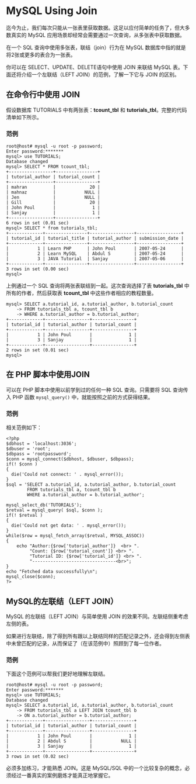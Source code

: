 # MySQL Using Join

迄今为止，我们每次只能从一张表里获取数据。这足以应付简单的任务了，但大多数真实的 MySQL 应用场景却经常会需要通过一次查询，从多张表中获取数据。    

在一个 SQL 查询中使用多张表，联结（join）行为在 MySQL 数据库中指的就是将2张或更多的表合为一张表。    

你可以在 SELECT、UPDATE、DELETE语句中使用 JOIN 来联结 MySQL 表。下面还将介绍一个左联结（LEFT JOIN）的范例，了解一下它与 JOIN 的区别。     

## 在命令行中使用 JOIN 

假设数据库 TUTORIALS 中有两张表：**tcount_tbl** 和 **tutorials_tbl**。完整的代码清单如下所示。   

### 范例   

```
root@host# mysql -u root -p password;
Enter password:*******
mysql> use TUTORIALS;
Database changed
mysql> SELECT * FROM tcount_tbl;
+-----------------+----------------+
| tutorial_author | tutorial_count |
+-----------------+----------------+
| mahran          |             20 |
| mahnaz          |           NULL |
| Jen             |           NULL |
| Gill            |             20 |
| John Poul       |              1 |
| Sanjay          |              1 |
+-----------------+----------------+
6 rows in set (0.01 sec)
mysql> SELECT * from tutorials_tbl;
+-------------+----------------+-----------------+-----------------+
| tutorial_id | tutorial_title | tutorial_author | submission_date |
+-------------+----------------+-----------------+-----------------+
|           1 | Learn PHP      | John Poul       | 2007-05-24      |
|           2 | Learn MySQL    | Abdul S         | 2007-05-24      |
|           3 | JAVA Tutorial  | Sanjay          | 2007-05-06      |
+-------------+----------------+-----------------+-----------------+
3 rows in set (0.00 sec)
mysql>

```

上例通过一个 SQL 查询将两张表联结到一起。这次查询选择了表 **tutorials_tbl** 中所有的作者，然后获取表 **tcount_tbl** 中这些作者相应的教程数量。  

```
mysql> SELECT a.tutorial_id, a.tutorial_author, b.tutorial_count
    -> FROM tutorials_tbl a, tcount_tbl b
    -> WHERE a.tutorial_author = b.tutorial_author;
+-------------+-----------------+----------------+
| tutorial_id | tutorial_author | tutorial_count |
+-------------+-----------------+----------------+
|           1 | John Poul       |              1 |
|           3 | Sanjay          |              1 |
+-------------+-----------------+----------------+
2 rows in set (0.01 sec)
mysql>

```   


## 在 PHP 脚本中使用JOIN   

可以在 PHP 脚本中使用以前学到过的任何一种 SQL 查询。只需要将 SQL 查询传入 PHP 函数 `mysql_query()` 中，就能按照之前的方式获得结果。 

### 范例   

相关范例如下：   

```
<?php
$dbhost = 'localhost:3036';
$dbuser = 'root';
$dbpass = 'rootpassword';
$conn = mysql_connect($dbhost, $dbuser, $dbpass);
if(! $conn )
{
  die('Could not connect: ' . mysql_error());
}
$sql = 'SELECT a.tutorial_id, a.tutorial_author, b.tutorial_count
        FROM tutorials_tbl a, tcount_tbl b
        WHERE a.tutorial_author = b.tutorial_author';

mysql_select_db('TUTORIALS');
$retval = mysql_query( $sql, $conn );
if(! $retval )
{
  die('Could not get data: ' . mysql_error());
}
while($row = mysql_fetch_array($retval, MYSQL_ASSOC))
{
    echo "Author:{$row['tutorial_author']}  <br> ".
         "Count: {$row['tutorial_count']} <br> ".
         "Tutorial ID: {$row['tutorial_id']} <br> ".
         "--------------------------------<br>";
} 
echo "Fetched data successfully\n";
mysql_close($conn);
?>

```   

## MySQL的左联结（LEFT JOIN）  

MySQL 的左联结（LEFT JOIN）与简单使用 JOIN 的效果不同。左联结侧重考虑左侧的表。  

如果进行左联结，除了得到所有跟以上联结同样的匹配记录之外，还会得到左侧表中未曾匹配的记录，从而保证了（在该范例中）照顾到了每一位作者。      


### 范例   

下面这个范例可以帮我们更好地理解左联结。   

```
root@host# mysql -u root -p password;
Enter password:*******
mysql> use TUTORIALS;
Database changed
mysql> SELECT a.tutorial_id, a.tutorial_author, b.tutorial_count
    -> FROM tutorials_tbl a LEFT JOIN tcount_tbl b
    -> ON a.tutorial_author = b.tutorial_author;
+-------------+-----------------+----------------+
| tutorial_id | tutorial_author | tutorial_count |
+-------------+-----------------+----------------+
|           1 | John Poul       |              1 |
|           2 | Abdul S         |           NULL |
|           3 | Sanjay          |              1 |
+-------------+-----------------+----------------+
3 rows in set (0.02 sec)

```  

必须多加练习，才能熟悉 JOIN。这是 MySQL/SQL 中的一个比较复杂的概念，必须经过一番真实的案例磨炼才能真正地掌握它。

